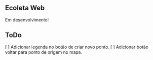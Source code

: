 ## Ecoleta Web
Em desenvolvimento!

## ToDo
[ ] Adicionar legenda no botão de criar novo ponto.
[ ] Adicionar botão voltar para ponto de origem no mapa.